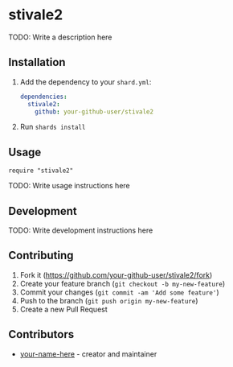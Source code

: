 # stivale2

TODO: Write a description here

## Installation

1. Add the dependency to your `shard.yml`:

   ```yaml
   dependencies:
     stivale2:
       github: your-github-user/stivale2
   ```

2. Run `shards install`

## Usage

```crystal
require "stivale2"
```

TODO: Write usage instructions here

## Development

TODO: Write development instructions here

## Contributing

1. Fork it (<https://github.com/your-github-user/stivale2/fork>)
2. Create your feature branch (`git checkout -b my-new-feature`)
3. Commit your changes (`git commit -am 'Add some feature'`)
4. Push to the branch (`git push origin my-new-feature`)
5. Create a new Pull Request

## Contributors

- [your-name-here](https://github.com/your-github-user) - creator and maintainer
